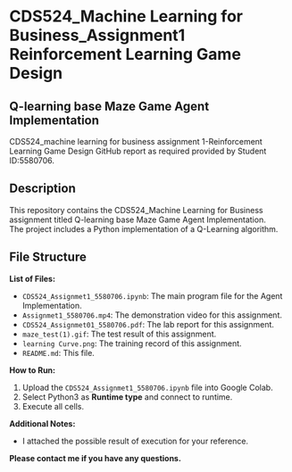 # CDS524_Machine Learning for Business_Assignment1 Reinforcement Learning Game Design

## Q-learning base Maze Game Agent Implementation

CDS524_machine learning for business assignment 1-Reinforcement Learning Game Design GitHub report as required provided by Student ID:5580706. 

## Description
This repository contains the CDS524_Machine Learning for Business assignment titled Q-learning base Maze Game Agent Implementation.  
The project includes a Python implementation of a Q-Learning algorithm.

## File Structure
**List of Files:**
* `CDS524_Assignmet1_5580706.ipynb`: The main program file for the Agent Implementation.
* `Assignmet1_5580706.mp4`: The demonstration video for this assignment.
* `CDS524_Assignmet01_5580706.pdf`: The lab report for this assignment.
* `maze_test(1).gif`: The test result of this assignment.
* `learning Curve.png`: The training record of this assignment.
* `README.md`: This file.

**How to Run:**
1. Upload the `CDS524_Assignmet1_5580706.ipynb` file into Google Colab.
2. Select Python3 as **Runtime type** and connect to runtime.
3. Execute all cells.

**Additional Notes:**
* I attached the possible result of execution for your reference.


**Please contact me if you have any questions.**
